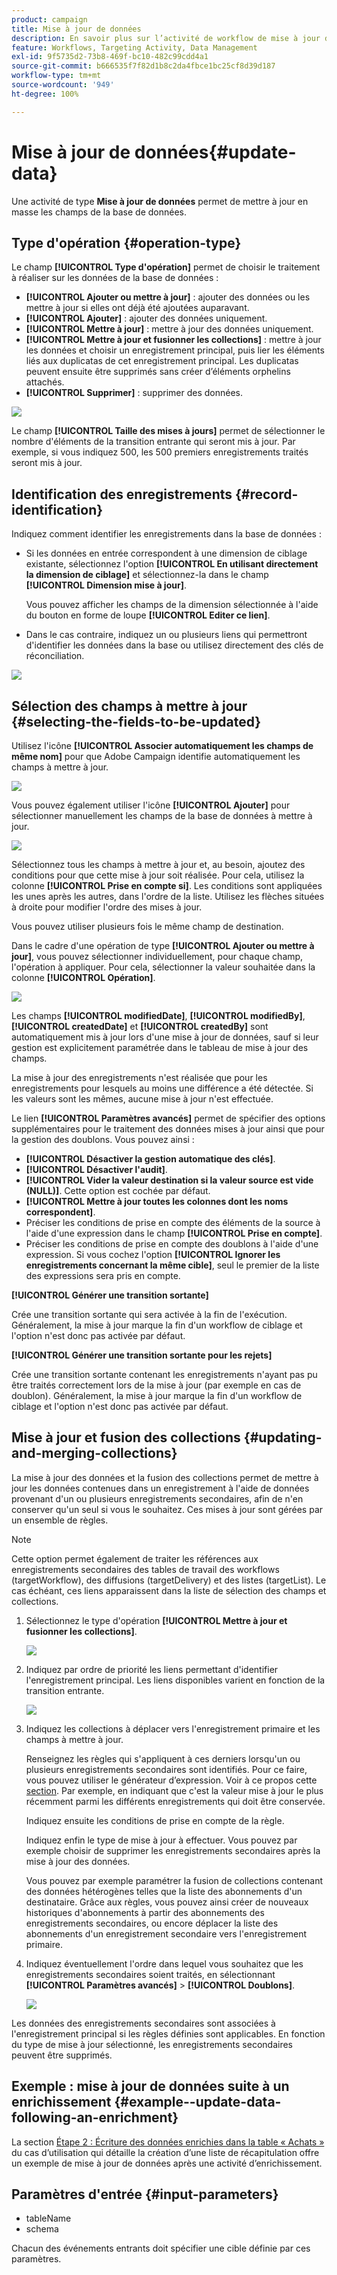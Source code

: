 ```yaml
---
product: campaign
title: Mise à jour de données
description: En savoir plus sur l’activité de workflow de mise à jour des données
feature: Workflows, Targeting Activity, Data Management
exl-id: 9f5735d2-73b8-469f-bc10-482c99cdd4a1
source-git-commit: b666535f7f82d1b8c2da4fbce1bc25cf8d39d187
workflow-type: tm+mt
source-wordcount: '949'
ht-degree: 100%

---
```


# Mise à jour de données{#update-data}



Une activité de type **Mise à jour de données** permet de mettre à jour en masse les champs de la base de données.

## Type d&#39;opération {#operation-type}

Le champ **[!UICONTROL Type d&#39;opération]** permet de choisir le traitement à réaliser sur les données de la base de données :

* **[!UICONTROL Ajouter ou mettre à jour]** : ajouter des données ou les mettre à jour si elles ont déjà été ajoutées auparavant.
* **[!UICONTROL Ajouter]** : ajouter des données uniquement.
* **[!UICONTROL Mettre à jour]** : mettre à jour des données uniquement.
* **[!UICONTROL Mettre à jour et fusionner les collections]** : mettre à jour les données et choisir un enregistrement principal, puis lier les éléments liés aux duplicatas de cet enregistrement principal. Les duplicatas peuvent ensuite être supprimés sans créer d’éléments orphelins attachés.
* **[!UICONTROL Supprimer]** : supprimer des données.

![](assets/s_advuser_update_data_1.png)

Le champ **[!UICONTROL Taille des mises à jours]** permet de sélectionner le nombre d&#39;éléments de la transition entrante qui seront mis à jour. Par exemple, si vous indiquez 500, les 500 premiers enregistrements traités seront mis à jour.

## Identification des enregistrements {#record-identification}

Indiquez comment identifier les enregistrements dans la base de données :

* Si les données en entrée correspondent à une dimension de ciblage existante, sélectionnez l&#39;option **[!UICONTROL En utilisant directement la dimension de ciblage]** et sélectionnez-la dans le champ **[!UICONTROL Dimension mise à jour]**.

  Vous pouvez afficher les champs de la dimension sélectionnée à l&#39;aide du bouton en forme de loupe **[!UICONTROL Editer ce lien]**.

* Dans le cas contraire, indiquez un ou plusieurs liens qui permettront d&#39;identifier les données dans la base ou utilisez directement des clés de réconciliation.

![](assets/s_advuser_update_data_2.png)

## Sélection des champs à mettre à jour {#selecting-the-fields-to-be-updated}

Utilisez l&#39;icône **[!UICONTROL Associer automatiquement les champs de même nom]** pour que Adobe Campaign identifie automatiquement les champs à mettre à jour.

![](assets/s_advuser_update_data_3b.png)

Vous pouvez également utiliser l&#39;icône **[!UICONTROL Ajouter]** pour sélectionner manuellement les champs de la base de données à mettre à jour.

![](assets/s_advuser_update_data_3.png)

Sélectionnez tous les champs à mettre à jour et, au besoin, ajoutez des conditions pour que cette mise à jour soit réalisée. Pour cela, utilisez la colonne **[!UICONTROL Prise en compte si]**. Les conditions sont appliquées les unes après les autres, dans l&#39;ordre de la liste. Utilisez les flèches situées à droite pour modifier l&#39;ordre des mises à jour.

Vous pouvez utiliser plusieurs fois le même champ de destination.

Dans le cadre d&#39;une opération de type **[!UICONTROL Ajouter ou mettre à jour]**, vous pouvez sélectionner individuellement, pour chaque champ, l&#39;opération à appliquer. Pour cela, sélectionner la valeur souhaitée dans la colonne **[!UICONTROL Opération]**.

![](assets/s_advuser_update_data_5.png)

Les champs **[!UICONTROL modifiedDate]**, **[!UICONTROL modifiedBy]**, **[!UICONTROL createdDate]** et **[!UICONTROL createdBy]** sont automatiquement mis à jour lors d&#39;une mise à jour de données, sauf si leur gestion est explicitement paramétrée dans le tableau de mise à jour des champs.

La mise à jour des enregistrements n&#39;est réalisée que pour les enregistrements pour lesquels au moins une différence a été détectée. Si les valeurs sont les mêmes, aucune mise à jour n&#39;est effectuée.

Le lien **[!UICONTROL Paramètres avancés]** permet de spécifier des options supplémentaires pour le traitement des données mises à jour ainsi que pour la gestion des doublons. Vous pouvez ainsi :

* **[!UICONTROL Désactiver la gestion automatique des clés]**.
* **[!UICONTROL Désactiver l&#39;audit]**.
* **[!UICONTROL Vider la valeur destination si la valeur source est vide (NULL)]**. Cette option est cochée par défaut.
* **[!UICONTROL Mettre à jour toutes les colonnes dont les noms correspondent]**.
* Préciser les conditions de prise en compte des éléments de la source à l&#39;aide d&#39;une expression dans le champ **[!UICONTROL Prise en compte]**.
* Préciser les conditions de prise en compte des doublons à l&#39;aide d&#39;une expression. Si vous cochez l&#39;option **[!UICONTROL Ignorer les enregistrements concernant la même cible]**, seul le premier de la liste des expressions sera pris en compte.

**[!UICONTROL Générer une transition sortante]**

Crée une transition sortante qui sera activée à la fin de l&#39;exécution. Généralement, la mise à jour marque la fin d&#39;un workflow de ciblage et l&#39;option n&#39;est donc pas activée par défaut.

**[!UICONTROL Générer une transition sortante pour les rejets]**

Crée une transition sortante contenant les enregistrements n&#39;ayant pas pu être traités correctement lors de la mise à jour (par exemple en cas de doublon). Généralement, la mise à jour marque la fin d&#39;un workflow de ciblage et l&#39;option n&#39;est donc pas activée par défaut.

## Mise à jour et fusion des collections {#updating-and-merging-collections}

La mise à jour des données et la fusion des collections permet de mettre à jour les données contenues dans un enregistrement à l&#39;aide de données provenant d&#39;un ou plusieurs enregistrements secondaires, afin de n&#39;en conserver qu&#39;un seul si vous le souhaitez. Ces mises à jour sont gérées par un ensemble de règles.

>[!NOTE]
>
>Cette option permet également de traiter les références aux enregistrements secondaires des tables de travail des workflows (targetWorkflow), des diffusions (targetDelivery) et des listes (targetList). Le cas échéant, ces liens apparaissent dans la liste de sélection des champs et collections.

1. Sélectionnez le type d&#39;opération **[!UICONTROL Mettre à jour et fusionner les collections]**.

   ![](assets/update_and_merge_collections1.png)

1. Indiquez par ordre de priorité les liens permettant d&#39;identifier l&#39;enregistrement principal. Les liens disponibles varient en fonction de la transition entrante.

   ![](assets/update_and_merge_collections2.png)

1. Indiquez les collections à déplacer vers l&#39;enregistrement primaire et les champs à mettre à jour.

   Renseignez les règles qui s&#39;appliquent à ces derniers lorsqu&#39;un ou plusieurs enregistrements secondaires sont identifiés. Pour ce faire, vous pouvez utiliser le générateur d’expression. Voir à ce propos cette [section](../../platform/using/defining-filter-conditions.md#building-expressions). Par exemple, en indiquant que c&#39;est la valeur mise à jour le plus récemment parmi les différents enregistrements qui doit être conservée.

   Indiquez ensuite les conditions de prise en compte de la règle.

   Indiquez enfin le type de mise à jour à effectuer. Vous pouvez par exemple choisir de supprimer les enregistrements secondaires après la mise à jour des données.

   Vous pouvez par exemple paramétrer la fusion de collections contenant des données hétérogènes telles que la liste des abonnements d&#39;un destinataire. Grâce aux règles, vous pouvez ainsi créer de nouveaux historiques d&#39;abonnements à partir des abonnements des enregistrements secondaires, ou encore déplacer la liste des abonnements d&#39;un enregistrement secondaire vers l&#39;enregistrement primaire.

1. Indiquez éventuellement l&#39;ordre dans lequel vous souhaitez que les enregistrements secondaires soient traités, en sélectionnant **[!UICONTROL Paramètres avancés]** > **[!UICONTROL Doublons]**.

   ![](assets/update_and_merge_collections3.png)

Les données des enregistrements secondaires sont associées à l&#39;enregistrement principal si les règles définies sont applicables. En fonction du type de mise à jour sélectionné, les enregistrements secondaires peuvent être supprimés.

## Exemple : mise à jour de données suite à un enrichissement {#example--update-data-following-an-enrichment}

La section [Étape 2 : Écriture des données enrichies dans la table « Achats »](creating-a-summary-list.md#step-2--writing-enriched-data-to-the--purchases--table) du cas d’utilisation qui détaille la création d’une liste de récapitulation offre un exemple de mise à jour de données après une activité d’enrichissement.

## Paramètres d&#39;entrée {#input-parameters}

* tableName
* schema

Chacun des événements entrants doit spécifier une cible définie par ces paramètres.
